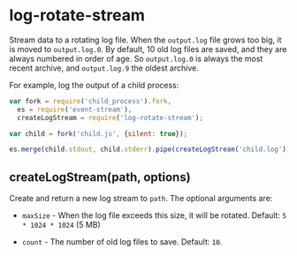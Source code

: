# log-rotate-stream

Stream data to a rotating log file. When the `output.log` file grows too big, it
is moved to `output.log.0`. By default, 10 old log files are saved, and they are
always numbered in order of age. So `output.log.0` is always the most recent
archive, and `output.log.9` the oldest archive.

For example, log the output of a child process:

```javascript
var fork = require('child_process').fork,
  es = require('event-stream'),
  createLogStream = require('log-rotate-stream');

var child = fork('child.js', {silent: true});

es.merge(child.stdout, child.stderr).pipe(createLogStream('child.log'));
```

## createLogStream(path, options)

Create and return a new log stream to `path`. The optional arguments are:

* `maxSize` - When the log file exceeds this size, it will be rotated.
Default: `5 * 1024 * 1024` (5 MB)

* `count` - The number of old log files to save. Default: `10`.
